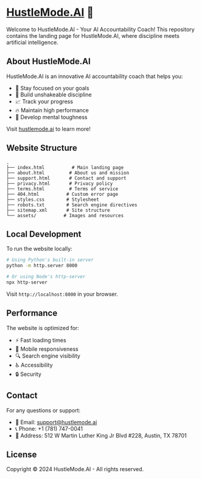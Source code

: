 # [HustleMode.AI](https://hustlemode.ai) 🚀

Welcome to HustleMode.AI - Your AI Accountability Coach! This repository contains the landing page for HustleMode.AI, where discipline meets artificial intelligence.

## About HustleMode.AI

HustleMode.AI is an innovative AI accountability coach that helps you:
- 🎯 Stay focused on your goals
- 💪 Build unshakeable discipline
- 📈 Track your progress
- 🔥 Maintain high performance
- 🧠 Develop mental toughness

Visit [hustlemode.ai](https://hustlemode.ai) to learn more!

## Website Structure

```
.
├── index.html          # Main landing page
├── about.html         # About us and mission
├── support.html       # Contact and support
├── privacy.html       # Privacy policy
├── terms.html         # Terms of service
├── 404.html          # Custom error page
├── styles.css        # Stylesheet
├── robots.txt        # Search engine directives
├── sitemap.xml       # Site structure
└── assets/          # Images and resources
```

## Local Development

To run the website locally:

```bash
# Using Python's built-in server
python -m http.server 8000

# Or using Node's http-server
npx http-server
```

Visit `http://localhost:8000` in your browser.

## Performance

The website is optimized for:
- ⚡️ Fast loading times
- 📱 Mobile responsiveness
- 🔍 Search engine visibility
- ♿️ Accessibility
- 🔒 Security

## Contact

For any questions or support:
- 📧 Email: support@hustlemode.ai
- 📞 Phone: +1 (781) 747-0041
- 📍 Address: 512 W Martin Luther King Jr Blvd #228, Austin, TX 78701

## License

Copyright © 2024 HustleMode.AI - All rights reserved. 